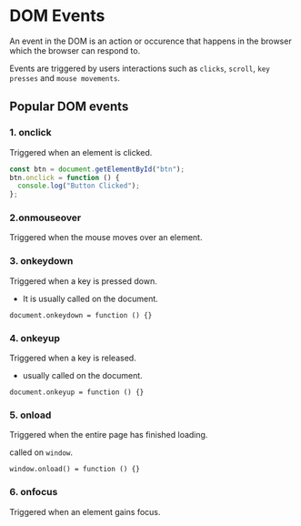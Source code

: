 # DOM Events

An event in the DOM is an action or occurence that happens in the browser which the browser can respond to.

Events are triggered by users interactions such as `clicks`, `scroll`, `key presses` and `mouse movements`.

## Popular DOM events

### 1. onclick

Triggered when an element is clicked.

```js
const btn = document.getElementById("btn");
btn.onclick = function () {
  console.log("Button Clicked");
};
```

### 2.onmouseover

Triggered when the mouse moves over an element.

### 3. onkeydown

Triggered when a key is pressed down.

- It is usually called on the document.

`document.onkeydown = function () {}`

### 4. onkeyup

Triggered when a key is released.

- usually called on the document.

`document.onkeyup = function () {}`

### 5. onload

Triggered when the entire page has finished loading.

called on `window`.

`window.onload() = function () {}`

### 6. onfocus

Triggered when an element gains focus.
